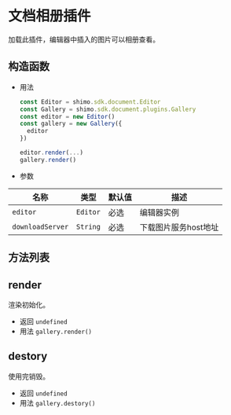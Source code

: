 # 文档相册插件

加载此插件，编辑器中插入的图片可以相册查看。

## 构造函数

* 用法

  ```js
  const Editor = shimo.sdk.document.Editor
  const Gallery = shimo.sdk.document.plugins.Gallery
  const editor = new Editor()
  const gallery = new Gallery({
    editor
  })

  editor.render(...)
  gallery.render()
  ```

* 参数

|名称|类型|默认值|描述|
| -- | -- | -- | -- |
| `editor` | `Editor` | 必选 | 编辑器实例 |
| `downloadServer` | `String` | 必选 | 下载图片服务host地址 |

## 方法列表

## render

渲染初始化。

* 返回 `undefined`
* 用法 `gallery.render()`

## destory

使用完销毁。

* 返回 `undefined`
* 用法 `gallery.destory()`
